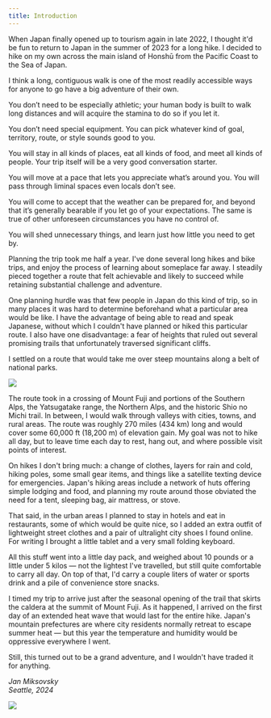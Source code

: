 ```yaml
---
title: Introduction
---
```


When Japan finally opened up to tourism again in late 2022, I thought it'd be fun to return to Japan in the summer of 2023 for a long hike. I decided to hike on my own across the main island of Honshū from the Pacific Coast to the Sea of Japan.

I think a long, contiguous walk is one of the most readily accessible ways for anyone to go have a big adventure of their own.

You don’t need to be especially athletic; your human body is built to walk long distances and will acquire the stamina to do so if you let it.

You don’t need special equipment. You can pick whatever kind of goal, territory, route, or style sounds good to you.

You will stay in all kinds of places, eat all kinds of food, and meet all kinds of people. Your trip itself will be a very good conversation starter.

You will move at a pace that lets you appreciate what’s around you. You will pass through liminal spaces even locals don’t see.

You will come to accept that the weather can be prepared for, and beyond that it’s generally bearable if you let go of your expectations. The same is true of other unforeseen circumstances you have no control of.

You will shed unnecessary things, and learn just how little you need to get by.

Planning the trip took me half a year. I've done several long hikes and bike trips, and enjoy the process of learning about someplace far away. I steadily pieced together a route that felt achievable and likely to succeed while retaining substantial challenge and adventure.

One planning hurdle was that few people in Japan do this kind of trip, so in many places it was hard to determine beforehand what a particular area would be like. I have the advantage of being able to read and speak Japanese, without which I couldn't have planned or hiked this particular route. I also have one disadvantage: a fear of heights that ruled out several promising trails that unfortunately traversed significant cliffs.

I settled on a route that would take me over steep mountains along a belt of national parks.

![](./images/map.jpg)

The route took in a crossing of Mount Fuji and portions of the Southern Alps, the Yatsugatake range, the Northern Alps, and the historic Shio no Michi trail. In between, I would walk through valleys with cities, towns, and rural areas. The route was roughly 270 miles (434 km) long and would cover some 60,000 ft (18,200 m) of elevation gain. My goal was not to hike all day, but to leave time each day to rest, hang out, and where possible visit points of interest.

On hikes I don't bring much: a change of clothes, layers for rain and cold, hiking poles, some small gear items, and things like a satellite texting device for emergencies. Japan's hiking areas include a network of huts offering simple lodging and food, and planning my route around those obviated the need for a tent, sleeping bag, air mattress, or stove.

That said, in the urban areas I planned to stay in hotels and eat in restaurants, some of which would be quite nice, so I added an extra outfit of lightweight street clothes and a pair of ultralight city shoes I found online. For writing I brought a little tablet and a very small folding keyboard.

All this stuff went into a little day pack, and weighed about 10 pounds or a little under 5 kilos — not the lightest I've travelled, but still quite comfortable to carry all day. On top of that, I'd carry a couple liters of water or sports drink and a pile of convenience store snacks.

I timed my trip to arrive just after the seasonal opening of the trail that skirts the caldera at the summit of Mount Fuji. As it happened, I arrived on the first day of an extended heat wave that would last for the entire hike. Japan's mountain prefectures are where city residents normally retreat to escape summer heat — but this year the temperature and humidity would be oppressive everywhere I went.

Still, this turned out to be a grand adventure, and I wouldn't have traded it for anything.

_Jan Miksovsky_<br/>
_Seattle, 2024_

![](./images/IMG_7947.jpg)
